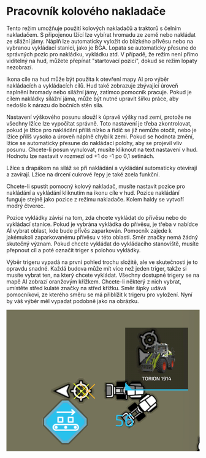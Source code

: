 # Pracovník kolového nakladače


Tento režim umožňuje použití kolových nakladačů a traktorů s čelním nakladačem. 
S připojenou lžící lze vybírat hromadu ze země nebo nakládat ze silážní jámy.
Náplň lze automaticky vyložit do blízkého přívěsu nebo na vybranou vykládací stanici, jako je BGA.
Lopata se automaticky přesune do správných pozic pro nakládku, vykládku atd.
V případě, že režim není přímo viditelný na hud, můžete přepínat "startovací pozici", dokud se režim lopaty nezobrazí.

Ikona cíle na hud může být použita k otevření mapy AI pro výběr nakládacích a vykládacích cílů.
Hud také zobrazuje zbývající úroveň naplnění hromady nebo silážní jámy, zatímco pomocník pracuje.
Pokud je cílem nakládky silážní jáma, může být nutné upravit šířku práce, aby nedošlo k nárazu do bočních stěn sila.

Nastavení výškového posunu slouží k úpravě výšky nad zemí, protože ne všechny lžíce lze vypočítat správně. 
Toto nastavení je třeba zkontrolovat, pokud je lžíce pro nakládání příliš nízko a řidič se již nemůže otočit, nebo je lžíce příliš vysoko a úroveň náplně chybí k zemi.
Pokud se hodnota změní, lžíce se automaticky přesune do nakládací polohy, aby se projevil vliv posunu.
Chcete-li posun vynulovat, musíte kliknout na text nastavení v hud. Hodnotu lze nastavit v rozmezí od +1 do -1 po 0,1 setinách.

Lžíce s drapákem na siláž se při nakládání a vykládání automaticky otevírají a zavírají.
Lžíce na drcení cukrové řepy je také zcela funkční.



Chcete-li spustit pomocný kolový nakladač, musíte nastavit pozice pro nakládání a vykládání kliknutím na ikonu cíle v hud.
Pozice nakládání funguje stejně jako pozice z režimu nakladače. Kolem haldy se vytvoří modrý čtverec.

Pozice vykládky závisí na tom, zda chcete vykládat do přívěsu nebo do vykládací stanice.
Pokud je vybrána vykládka do přívěsu, je třeba v nabídce AI vybrat oblast, kde bude přívěs zaparkován.
Pomocník zajede k jakémukoli zaparkovanému přívěsu v této oblasti. Směr značky nemá žádný skutečný význam.
Pokud chcete vykládat do vykládacího stanoviště, musíte přepnout cíl a poté označit triger s polohou vykládky.



Výběr trigeru vypadá na první pohled trochu složitě, ale ve skutečnosti je to opravdu snadné.
Každá budova může mít více než jeden triger, takže si musíte vybrat ten, na který chcete vykládat.
Všechny dostupné trigery se na mapě AI zobrazí oranžovým křížkem.
Chcete-li některý z nich vybrat, umístěte střed kulaté značky na střed křížku.
Směr šipky udává pomocníkovi, ze kterého směru se má přiblížit k trigeru pro vyložení.
Nyní by váš výběr měl vypadat podobně jako na obrázku.


![Image](/translation_data/shovelloadertrigger_0_0_830_610.png)

